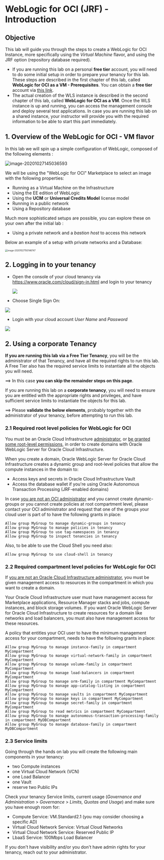 # WebLogic for OCI (JRF) - Introduction



## Objective

This lab will guide you through the steps to create a WebLogic for OCI Instance, more specifically using the *Virtual Machine* flavor, and using the JRF option (repository database required).

- If you are running this lab on a personal **free tier** account, you will need to do some initial setup in order to prepare your tenancy for this lab.  These steps are described in the first chapter of this lab, called **WebLogic for OCI as a VM - Prerequisites**.  You can obtain a **free tier** account via [this link](https://signup.oraclecloud.com/).
- The actual creation of the WLS instance is described in the second chapter of this lab, called **WebLogic for OCI as a VM**.  Once the WLS instance is up and running, you can access the management console and deploy several test applications.  In case you are running this lab on a shared instance, your instructor will provide you with the required information to be able to start this part immediately.



## 1. Overview of the WebLogic for OCI - VM flavor

In this lab we will spin up a simple configuration of WebLogic, composed of the following elements : 

<img src="images/image040.png" alt="image-20201027145036593" />

We will be using the "WebLogic for OCI" Marketplace to select an image with the following properties:

- Running as a Virtual Machine on the Infrastructure
- Using the EE edition of WebLogic
- Using the **UCM** or **Universal Credits Model** license model
- Running in a public network
- Using a Repository database

Much more sophisticated setups are possible, you can explore these on your own after the initial lab :

- Using a private network and a *bastion host* to access this network

Below an example of a setup with private networks and a Database:

 <img src="images/image050.png" alt="image-20201027150146747" style="zoom:50%;" />



## 2. Logging in to your tenancy



- Open the console of your cloud tenancy via https://www.oracle.com/cloud/sign-in.html and login to your tenancy

  ![](images/image010.png)



- Choose Single Sign On:

![](images/image020.png)



- Login with your cloud account *User Name* and *Password* 

![](images/image030.png)





## 2. Using a corporate Tenancy

**If you are running this lab via a Free Tier Tenancy**, you will be the administrator of that Tenancy, and have all the required rights to run this lab.  A Free Tier also has the required service limits to instantiate all the objects you will need.

==> In this case **you can skip the remainder steps on this page**.



If you are running this lab on a **corporate tenancy**, you will need to ensure you are entitled with the appropriate rights and privileges, and have sufficient service limits to instantiate the objects for this lab.

==> Please **validate the below elements**, probably together with the administrator of your tenancy, before attempting to run this lab.



### 2.1 Required root level policies for WebLogic for OCI

You must be an Oracle Cloud Infrastructure <u>administrator</u>, or <u>be granted some root-level permissions</u>, in order to create domains with Oracle WebLogic Server for Oracle Cloud Infrastructure.

When you create a domain, Oracle WebLogic Server for Oracle Cloud Infrastructure creates a dynamic group and root-level policies that allow the compute instances in the domain to:

- Access keys and secrets in Oracle Cloud Infrastructure Vault
- Access the database wallet if you're using Oracle Autonomous Transaction Processing (JRF-enabled domains)

In case <u>you are not an OCI administrator</u> and you cannot create dynamic-groups or you cannot create policies at root compartment level, please contact your OCI administrator and request that one  of the groups your cloud user is part of to have the following grants in place:

```
Allow group MyGroup to manage dynamic-groups in tenancy
Allow group MyGroup to manage policies in tenancy
Allow group MyGroup to use tag-namespaces in tenancy
Allow group MyGroup to inspect tenancies in tenancy
```

Also, to be able to use the Cloud Shell you need also:

```
Allow group MyGroup to use cloud-shell in tenancy
```



### 2.2 Required compartment level policies for WebLogic for OCI

If <u>you are not an Oracle Cloud Infrastructure administrator</u>, you must be given management access to resources in the compartment in which you want to create a domain.

Your Oracle Cloud Infrastructure user must have management access for Marketplace applications, Resource Manager stacks and jobs, compute instances, and block storage volumes. If you want Oracle WebLogic Server for Oracle Cloud Infrastructure to create resources for a domain like networks and load balancers, you must also have management access for these resources.

A policy that entitles your OCI user to have the minimum management access for your compartment, needs to have the following grants in place:

```
Allow group MyGroup to manage instance-family in compartment MyCompartment
Allow group MyGroup to manage virtual-network-family in compartment MyCompartment
Allow group MyGroup to manage volume-family in compartment MyCompartment
Allow group MyGroup to manage load-balancers in compartment MyCompartment
Allow group MyGroup to manage orm-family in compartment MyCompartment
Allow group MyGroup to manage app-catalog-listing in compartment MyCompartment
Allow group MyGroup to manage vaults in compartment MyCompartment
Allow group MyGroup to manage keys in compartment MyCompartment
Allow group MyGroup to manage secret-family in compartment MyCompartment
Allow group MyGroup to read metrics in compartment MyCompartment
Allow group MyGroup to manage autonomous-transaction-processing-family in compartment MyDBCompartment
Allow group MyGroup to manage database-family in compartment MyDBCompartment
```



### 2.3 Service limits

Going through the hands on lab you will create the following main components in your tenancy:

- two Compute instances
- one Virtual Cloud Network (VCN)
- one Load Balancer
- one Vault
- reserve two Public IPs

Check your tenancy Service limits, current usage (*Governance and Administration* > *Governance* > *Limits, Quotas and Usage*) and make sure you have enough room for: 

- Compute Service: VM.Standard2.1 (you may consider choosing a specific AD)
- Virtual Cloud Network Service: Virtual Cloud Networks
- Virtual Cloud Network Service: Reserved Public IP
- LbaaS Service: 100Mbps Load Balancer

If you don't have visibility and/or you don't have admin rights for your tenancy, reach out to your administrator.

